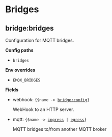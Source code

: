 # Bridges

## bridge:bridges
Configuration for MQTT bridges.


**Config paths**

 - <code>bridges</code>


**Env overrides**

 - <code>EMQX_BRIDGES</code>



**Fields**

- webhook: <code>{$name -> [bridge:config](#bridge-config)}</code>

  WebHook to an HTTP server.

- mqtt: <code>{$name -> [ingress](#ingress) | [egress](#egress)}</code>

  MQTT bridges to/from another MQTT broker


